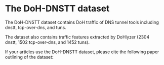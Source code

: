 # The DoH-DNSTT dataset

The DoH-DNSTT dataset contains DoH traffic of DNS tunnel tools including dnstt, tcp-over-dns, and tuns.

The dataset also contains traffic features extracted by DoHlyzer (2304 dnstt, 1502 tcp-over-dns, and 1452 tuns).

If your articles use the DoH-DNSTT dataset, please cite the following paper outlining of the dataset:

